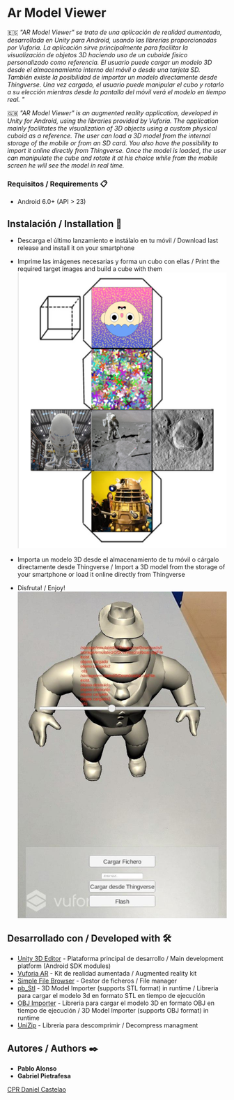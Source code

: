 # Ar Model Viewer #

:es: _"AR Model Viewer" se trata de una aplicación de realidad aumentada, desarrollada en Unity para Android, usando las librerías proporcionadas por Vuforia. La aplicación sirve principalmente para facilitar la visualización de objetos 3D haciendo uso de un cuboide físico personalizado como referencia. El usuario puede cargar un modelo 3D desde el almacenamiento interno del móvil o desde una tarjeta SD. También existe la posibilidad de importar un modelo directamente desde Thingverse. Una vez cargado, el usuario puede manipular el cubo y rotarlo a su elección mientras desde la pantalla del móvil verá el modelo en tiempo real. 
"_

:uk: _"AR Model Viewer" is an augmented reality application, developed in Unity for Android, using the libraries provided by Vuforia. The application mainly facilitates the visualization of 3D objects using a custom physical cuboid as a reference. The user can load a 3D model from the internal storage of the mobile or from an SD card. You also have the possibility to import it online directly from Thingverse. Once the model is loaded, the user can manipulate the cube and rotate it at his choice while from the mobile screen he will see the model in real time._

### Requisitos / Requirements 📋
* Android 6.0+ (API > 23)

## Instalación / Installation 🚀
* Descarga el último lanzamiento e instálalo en tu móvil / Download last release and install it on your smartphone

* Imprime las imágenes necesarias y forma un cubo con ellas / Print the required target images and build a cube with them
![alt text](https://raw.githubusercontent.com/gpietrafesavieitez/AR-Model-Viewer/master/images/scheme.jpg)

* Importa un modelo 3D desde el almacenamiento de tu móvil o cárgalo directamente desde Thingverse / Import a 3D model from the storage of your smartphone or load it online directly from Thingverse

* Disfruta! / Enjoy! 
![alt text](https://raw.githubusercontent.com/gpietrafesavieitez/AR-Model-Viewer/master/images/screenshot.jpg)

## Desarrollado con / Developed with 🛠️
* [Unity 3D Editor](https://unity.com) - Plataforma principal de desarrollo / Main development platform (Android SDK modules)
* [Vuforia AR](https://developer.vuforia.com) - Kit de realidad aumentada / Augmented reality kit
* [Simple File Browser](https://assetstore.unity.com/packages/tools/input-management/simple-file-browser-98451) - Gestor de ficheros / File manager
* [pb_Stl]( https://github.com/karl-/pb_Stl) - 3D Model Importer (supports STL format) in runtime / Libreria para cargar el modelo 3d en formato STL en tiempo de ejecución
* [OBJ Importer](https://assetstore.unity.com/packages/tools/modeling/runtime-obj-importer-49547) - Libreria para cargar el modelo 3D en formato OBJ en tiempo de ejecución / 3D Model Importer (supports OBJ format) in runtime
* [UniZip](https://github.com/tsubaki/UnityZip) - Libreria para descomprimir / Decompress managment

## Autores / Authors ✒️
* **Pablo Alonso**
* **Gabriel Pietrafesa**

[CPR Daniel Castelao](https://www.danielcastelao.org)
